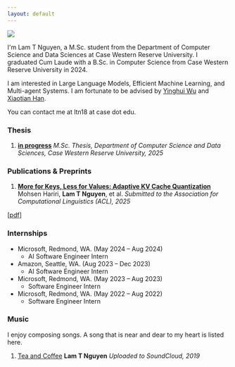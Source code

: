 ```yaml
---
layout: default
---
```


<img class="profile-picture" src="{{site.baseurl}}/{{site.profile-picture}}">

I'm Lam T Nguyen, a M.Sc. student from the Department of Computer Science and Data Sciences at Case Western Reserve University. I graduated Cum Laude with a B.Sc. in Computer Science from Case Western Reserve University in 2024.

I am interested in Large Language Models, Efficient Machine Learning, and Multi-agent Systems. I am fortunate to be advised by [Yinghui Wu](https://yinghwu.github.io) and [Xiaotian Han](https://ahxt.github.io).

You can contact me at ltn18 at case dot edu.

### Thesis
1. [**in progress**]()
*M.Sc. Thesis, Department of Computer Science and Data Sciences, Case Western Reserve University, 2025*
<!-- \[[bibtex](bibtex/phd-thesis.txt)\]
\[[pdf (33.4MB)](/papers/thesis.pdf)\]
\[[talk](https://youtu.be/0qSzzafpmxo)\] -->

### Publications & Preprints

1. [**More for Keys, Less for Values: Adaptive KV Cache Quantization**](https://openreview.net)
Mohsen Hariri, **Lam T Nguyen**, et al.
*Submitted to the Association for Computational Linguistics (ACL), 2025*
<!-- \[[bibtex](bibtex/icra21.txt)\] -->
\[[pdf](/papers/icra21.pdf)\]
<!-- \[[code](https://github.com/xuningy/planning_arch)\] -->
<!-- \[[talk](https://youtu.be/XNVsO4b2sw4)\] -->
<!-- [<a class="gif-link" id="icra21">gif</a>] -->
<!-- <img class="gif" id="icra21-gif" src="assets/gifs/icra21.gif"/> -->

### Internships
- Microsoft, Redmond, WA. (May 2024 – Aug 2024)  
  - AI Software Engineer Intern 
- Amazon, Seattle, WA. (Aug 2023 – Dec 2023)  
  - AI Software Engineer Intern  
- Microsoft, Redmond, WA. (May 2023 – Aug 2023)  
  - Software Engineer Intern  
- Microsoft, Redmond, WA. (May 2022 – Aug 2022)  
  - Software Engineer Intern  

### Music
I enjoy composing songs. A song that is near and dear to my heart is listed here.

1. [Tea and Coffee](https://on.soundcloud.com/abgfMbMrcV9uYuDU7) 
**Lam T Nguyen**
*Uploaded to SoundCloud, 2019*

<!-- <div class="rowofposts">

{% for post in site.posts %}
  {% if post.category == "music" %}

      {% include postbox-nosnippet.html %}
      {% endif %}
    {% endfor %}

</div> -->
